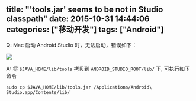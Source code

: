 title: "'tools.jar' seems to be not in Studio classpath"
date: 2015-10-31 14:44:06
categories: ["移动开发"]
tags: ["Android"]
---

Q: Mac 启动 Android Studio 时，无法启动，错误如下：

![](http://7xkexv.dl1.z0.glb.clouddn.com/vetech/android-studio-lunch-error.jpeg)

A: 将 `$JAVA_HOME/lib/tools` 拷贝到 `ANDROID_STUDIO_ROOT/lib/` 下, 可执行如下命令

```
sudo cp $JAVA_HOME/lib/tools.jar /Applications/Android\ Studio.app/Contents/lib/
```

